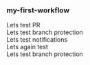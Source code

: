 ### my-first-workflow
Lets test PR  
Lets test branch protection  
Lets test notifications  
Lets again test  
Lets test branch protection  

